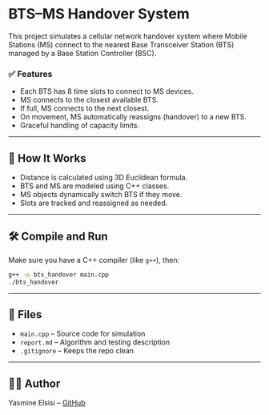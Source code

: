 # BTS–MS Handover System

This project simulates a cellular network handover system where Mobile Stations (MS) connect to the nearest Base Transceiver Station (BTS) managed by a Base Station Controller (BSC).

### ✅ Features
- Each BTS has 8 time slots to connect to MS devices.
- MS connects to the closest available BTS.
- If full, MS connects to the next closest.
- On movement, MS automatically reassigns (handover) to a new BTS.
- Graceful handling of capacity limits.

---

## 🧠 How It Works

- Distance is calculated using 3D Euclidean formula.
- BTS and MS are modeled using C++ classes.
- MS objects dynamically switch BTS if they move.
- Slots are tracked and reassigned as needed.

---

## 🛠️ Compile and Run

Make sure you have a C++ compiler (like `g++`), then:

```bash
g++ -o bts_handover main.cpp
./bts_handover
```

---

## 📂 Files

- `main.cpp` – Source code for simulation
- `report.md` – Algorithm and testing description
- `.gitignore` – Keeps the repo clean

---

## 👩‍💻 Author

Yasmine Elsisi – [GitHub](https://github.com/YasmineElsisi)
